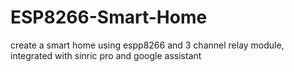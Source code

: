 # ESP8266-Smart-Home
create a smart home using espp8266 and 3 channel relay module, integrated with sinric pro and google assistant

